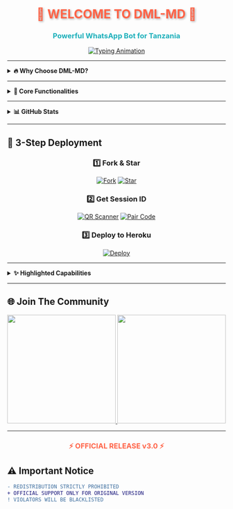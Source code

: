
<h1 align="center" style="color: #FF6347; text-shadow: 2px 2px 4px rgba(0,0,0,0.3); animation: glow 2s infinite alternate;">🌟 WELCOME TO DML-MD 🌟</h1>
<h3 align="center" style="color: #1BAFBA; font-weight: bold;">Powerful WhatsApp Bot for Tanzania</h3>

<p align="center">
  <a href="https://git.io/typing-svg">
    <img src="https://readme-typing-svg.demolab.com?font=Black+Ops+One&size=40&duration=3000&pause=500&color=FF6347&center=true&width=900&height=100&lines=HELLO+WORLD!+👋;MEET+DML-MD+🤖;ADVANCED+WHATSAPP+BOT+EXPERIENCE+⚡;MADE+WITH+PASSION+BY+DML+💻;OFFICIALLY+TANZANIAN+BOT+🎉" alt="Typing Animation" />
  </a>
</p>

---

<details>
<summary><strong>🔥 Why Choose DML-MD?</strong></summary>

| Feature | Description |
|--------|-------------|
| ⚡ **Super Responsive** | Lightning-fast replies for better user experience. |
| 🔐 **Fully Encrypted** | End-to-end chat protection. |
| ⚙️ **Custom Commands** | 600+ flexible commands. |
| ♾️ **24/7 Uptime** | Always available, no downtime. |

</details>

---

<details>
<summary><strong>🧠 Core Functionalities</strong></summary>

- **AI Chatbot** – Smart replies using AI.
- **Sticker Creator** – Turn images/videos into stickers.
- **Media Downloader** – Download from YouTube, IG, FB, etc.
- **Group Tools** – Manage members, settings & anti-link.
- **Games** – Fun quizzes, riddles, and math challenges.

</details>

---

<details>
<summary><strong>📊 GitHub Stats</strong></summary>

<p align="center">
  <a href="https://github.com/MLILA17/DML-MD">
    <img src="https://github-readme-stats.vercel.app/api?username=MLILA17&show_icons=true&theme=radical&include_all_commits=true" alt="GitHub Stats" width="400"/>
    <img src="https://github-readme-streak-stats.herokuapp.com/?user=MLILA17&theme=dark&fire=FF6347&currStreakNum=1BAFBA" alt="Streak Stats" width="400"/>
  </a>
</p>

</details>

---

## 🚀 **3-Step Deployment**

<div align="center">

### 1️⃣ **Fork & Star**
[![Fork](https://img.shields.io/github/forks/MLILA17/DML-MD?label=FORK&style=social&logo=git&logoColor=white)](https://github.com/MLILA17/DML-MD/fork)
[![Star](https://img.shields.io/github/stars/MLILA17/DML-MD?label=STAR&style=social&logo=github)](https://github.com/MLILA17/DML-MD)

### 2️⃣ **Get Session ID**
[![QR Scanner](https://img.shields.io/badge/SCAN_QR-FF6347?style=for-the-badge&logo=qr-code&logoColor=white&labelColor=1BAFBA)](https://davincs-id.onrender.com/wasiqr)
[![Pair Code](https://img.shields.io/badge/GET_PAIR_CODE-1BAFBA?style=for-the-badge&logo=connectdevelop&logoColor=white&labelColor=FF6347)](https://davincs-id.onrender.com/pair)

### 3️⃣ **Deploy to Heroku**
[![Deploy](https://img.shields.io/badge/DEPLOY_TO_HEROKU-430098?style=for-the-badge&logo=heroku&logoColor=white)](https://heroku.com/deploy?template=https://github.com/MLILA17/DML-MD)

</div>

---

<details>
<summary><strong>✨ Highlighted Capabilities</strong></summary>

<p align="center">
  <img src="https://img.shields.io/badge/AI_CHATBOT-FF6347?style=for-the-badge&logo=openai&logoColor=white">
  <img src="https://img.shields.io/badge/STICKER_CREATOR-1BAFBA?style=for-the-badge&logo=stickermule&logoColor=white">
  <img src="https://img.shields.io/badge/MEDIA_DOWNLOADER-9400D3?style=for-the-badge&logo=youtube&logoColor=white">
  <img src="https://img.shields.io/badge/GROUP_TOOLS-00FF00?style=for-the-badge&logo=whatsapp&logoColor=white">
  <img src="https://img.shields.io/badge/GAMES-FF0000?style=for-the-badge&logo=steam&logoColor=white">
</p>

</details>

---

## 🌐 **Join The Community**

<p align="center">
  <a href="https://chat.whatsapp.com/FunyTxSwaKI7E5Q4z8YGbS">
    <img src="https://img.shields.io/badge/JOIN_WHATSAPP_GROUP-25D366?style=for-the-badge&logo=whatsapp&logoColor=white" width="250">
  </a>
  <a href="https://whatsapp.com/channel/0029Vb2hoPpDZ4Lb3mSkVI3C">
    <img src="https://img.shields.io/badge/WHATSAPP_CHANNEL-075E54?style=for-the-badge&logo=whatsapp&logoColor=white" width="250">
  </a>
</p>

---

<h3 align="center" style="color: #FF6347; animation: pulse 1.5s infinite;">⚡ OFFICIAL RELEASE v3.0 ⚡</h3>

## ⚠️ **Important Notice**
```diff
- REDISTRIBUTION STRICTLY PROHIBITED 
+ OFFICIAL SUPPORT ONLY FOR ORIGINAL VERSION
! VIOLATORS WILL BE BLACKLISTED
